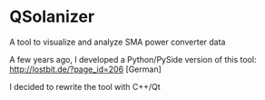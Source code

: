 # QSolanizer
A tool to visualize and analyze SMA power converter data

A few years ago, I developed a Python/PySide version of this tool: http://lostbit.de/?page_id=206 [German]

I decided to rewrite the tool with C++/Qt
